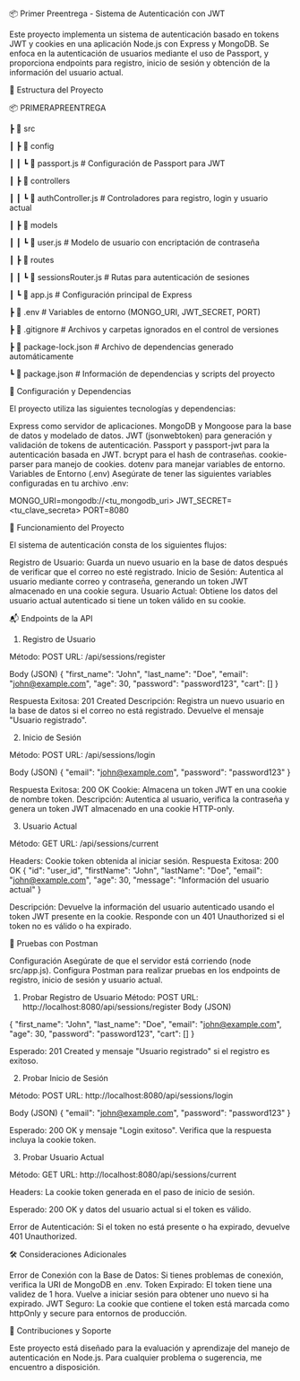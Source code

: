 📦 Primer Preentrega - Sistema de Autenticación con JWT

Este proyecto implementa un sistema de autenticación basado en tokens JWT y cookies en una aplicación Node.js con Express y MongoDB. 
Se enfoca en la autenticación de usuarios mediante el uso de Passport, y proporciona endpoints para registro, inicio de sesión y obtención de la información del usuario actual.

🚀 Estructura del Proyecto

📦 PRIMERAPREENTREGA

 ┣ 
 📂 src

 ┃ ┣ 📂 config

 ┃ ┃ ┗ 📜 passport.js         # Configuración de Passport para JWT

 ┃ ┣ 📂 controllers

 ┃ ┃ ┗ 📜 authController.js   # Controladores para registro, login y usuario actual

 ┃ ┣ 📂 models

 ┃ ┃ ┗ 📜 user.js             # Modelo de usuario con encriptación de contraseña

 ┃ ┣ 📂 routes

 ┃ ┃ ┗ 📜 sessionsRouter.js   # Rutas para autenticación de sesiones

 ┃ ┗ 📜 app.js                # Configuración principal de Express

 ┣ 📜 .env                    # Variables de entorno (MONGO_URI, JWT_SECRET, PORT)

 ┣ 📜 .gitignore              # Archivos y carpetas ignorados en el control de versiones

 ┣ 📜 package-lock.json       # Archivo de dependencias generado automáticamente

 ┗ 📜 package.json            # Información de dependencias y scripts del proyecto
 

🔧 Configuración y Dependencias

El proyecto utiliza las siguientes tecnologías y dependencias:

Express como servidor de aplicaciones.
MongoDB y Mongoose para la base de datos y modelado de datos.
JWT (jsonwebtoken) para generación y validación de tokens de autenticación.
Passport y passport-jwt para la autenticación basada en JWT.
bcrypt para el hash de contraseñas.
cookie-parser para manejo de cookies.
dotenv para manejar variables de entorno.
Variables de Entorno (.env)
Asegúrate de tener las siguientes variables configuradas en tu archivo .env:

MONGO_URI=mongodb://<tu_mongodb_uri>
JWT_SECRET=<tu_clave_secreta>
PORT=8080

🔄 Funcionamiento del Proyecto

El sistema de autenticación consta de los siguientes flujos:

Registro de Usuario: Guarda un nuevo usuario en la base de datos después de verificar que el correo no esté registrado.
Inicio de Sesión: Autentica al usuario mediante correo y contraseña, generando un token JWT almacenado en una cookie segura.
Usuario Actual: Obtiene los datos del usuario actual autenticado si tiene un token válido en su cookie.

📬 Endpoints de la API

1. Registro de Usuario

Método: POST
URL: /api/sessions/register

Body (JSON)
{
  "first_name": "John",
  "last_name": "Doe",
  "email": "john@example.com",
  "age": 30,
  "password": "password123",
  "cart": []
}

Respuesta Exitosa: 201 Created
Descripción: Registra un nuevo usuario en la base de datos si el correo no está registrado. Devuelve el mensaje "Usuario registrado".

2. Inicio de Sesión

Método: POST
URL: /api/sessions/login

Body (JSON)
{
  "email": "john@example.com",
  "password": "password123"
}

Respuesta Exitosa: 200 OK
Cookie: Almacena un token JWT en una cookie de nombre token.
Descripción: Autentica al usuario, verifica la contraseña y genera un token JWT almacenado en una cookie HTTP-only.

3. Usuario Actual

Método: GET
URL: /api/sessions/current

Headers: Cookie token obtenida al iniciar sesión.
Respuesta Exitosa: 200 OK
{
  "id": "user_id",
  "firstName": "John",
  "lastName": "Doe",
  "email": "john@example.com",
  "age": 30,
  "message": "Información del usuario actual"
}

Descripción: Devuelve la información del usuario autenticado usando el token JWT presente en la cookie. Responde con un 401 Unauthorized si el token no es válido o ha expirado.

🧪 Pruebas con Postman

Configuración
Asegúrate de que el servidor está corriendo (node src/app.js).
Configura Postman para realizar pruebas en los endpoints de registro, inicio de sesión y usuario actual.
1. Probar Registro de Usuario
Método: POST
URL: http://localhost:8080/api/sessions/register
Body (JSON)

{
  "first_name": "John",
  "last_name": "Doe",
  "email": "john@example.com",
  "age": 30,
  "password": "password123",
  "cart": []
}

Esperado: 201 Created y mensaje "Usuario registrado" si el registro es exitoso.

2. Probar Inicio de Sesión

Método: POST
URL: http://localhost:8080/api/sessions/login

Body (JSON)
{
  "email": "john@example.com",
  "password": "password123"
}

Esperado: 200 OK y mensaje "Login exitoso". Verifica que la respuesta incluya la cookie token.

3. Probar Usuario Actual

Método: GET
URL: http://localhost:8080/api/sessions/current

Headers: La cookie token generada en el paso de inicio de sesión.

Esperado: 200 OK y datos del usuario actual si el token es válido.

Error de Autenticación: Si el token no está presente o ha expirado, devuelve 401 Unauthorized.

🛠️ Consideraciones Adicionales

Error de Conexión con la Base de Datos: Si tienes problemas de conexión, verifica la URI de MongoDB en .env.
Token Expirado: El token tiene una validez de 1 hora. Vuelve a iniciar sesión para obtener uno nuevo si ha expirado.
JWT Seguro: La cookie que contiene el token está marcada como httpOnly y secure para entornos de producción.

📝 Contribuciones y Soporte

Este proyecto está diseñado para la evaluación y aprendizaje del manejo de autenticación en Node.js. Para cualquier problema o sugerencia, me encuentro a disposición.

